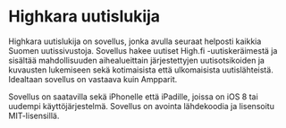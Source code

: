 # Highkara uutislukija

Highkara uutislukija on sovellus, jonka avulla seuraat helposti kaikkia Suomen uutissivustoja. Sovellus hakee uutiset High.fi -uutiskeräimestä ja sisältää mahdollisuuden aihealueittain järjestettyjen uutisotsikoiden ja kuvausten lukemiseen sekä kotimaisista että ulkomaisista uutislähteistä. Idealtaan sovellus on vastaava kuin Ampparit.

Sovellus on saatavilla sekä iPhonelle että iPadille, joissa on iOS 8 tai uudempi käyttöjärjestelmä. Sovellus on avointa lähdekoodia ja lisensoitu MIT-lisensillä.

